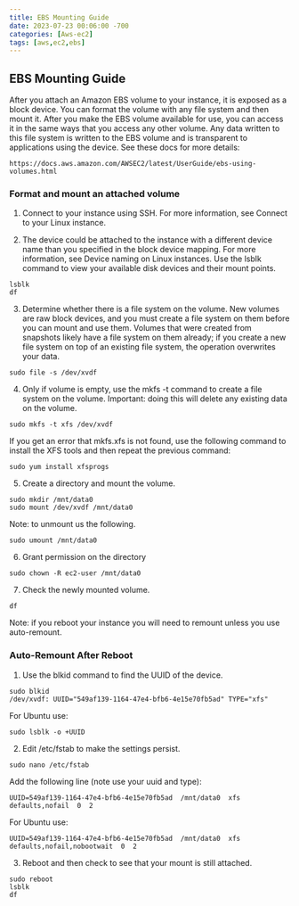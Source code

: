 ```yaml
---
title: EBS Mounting Guide
date: 2023-07-23 00:06:00 -700
categories: [Aws-ec2]
tags: [aws,ec2,ebs]
---
```


## EBS Mounting Guide
After you attach an Amazon EBS volume to your instance, it is exposed as a block device. You can format the volume with any file system and then mount it. After you make the EBS volume available for use, you can access it in the same ways that you access any other volume. Any data written to this file system is written to the EBS volume and is transparent to applications using the device. See these docs for more details:
```
https://docs.aws.amazon.com/AWSEC2/latest/UserGuide/ebs-using-volumes.html
```

### Format and mount an attached volume
1. Connect to your instance using SSH. For more information, see Connect to your Linux instance.

2. The device could be attached to the instance with a different device name than you specified in the block device mapping. For more information, see Device naming on Linux instances. Use the lsblk command to view your available disk devices and their mount points.
```
lsblk
df
```

3. Determine whether there is a file system on the volume. New volumes are raw block devices, and you must create a file system on them before you can mount and use them. Volumes that were created from snapshots likely have a file system on them already; if you create a new file system on top of an existing file system, the operation overwrites your data.
```
sudo file -s /dev/xvdf
```

4. Only if volume is empty, use the mkfs -t command to create a file system on the volume. Important: doing this will delete any existing data on the volume.
```
sudo mkfs -t xfs /dev/xvdf
```
If you get an error that mkfs.xfs is not found, use the following command to install the XFS tools and then repeat the previous command:
```
sudo yum install xfsprogs
```

5. Create a directory and mount the volume.
```
sudo mkdir /mnt/data0
sudo mount /dev/xvdf /mnt/data0
```
Note: to unmount us the following.
```
sudo umount /mnt/data0
```

6. Grant permission on the directory
```
sudo chown -R ec2-user /mnt/data0
```

7. Check the newly mounted volume.
```
df
```
Note: if you reboot your instance you will need to remount unless you use auto-remount.

### Auto-Remount After Reboot

1. Use the blkid command to find the UUID of the device.
```
sudo blkid
/dev/xvdf: UUID="549af139-1164-47e4-bfb6-4e15e70fb5ad" TYPE="xfs"
```
For Ubuntu use:
```
sudo lsblk -o +UUID
```

2. Edit /etc/fstab to make the settings persist.
```
sudo nano /etc/fstab
```
Add the following line (note use your uuid and type):
```
UUID=549af139-1164-47e4-bfb6-4e15e70fb5ad  /mnt/data0  xfs  defaults,nofail  0  2
```
For Ubuntu use:
```
UUID=549af139-1164-47e4-bfb6-4e15e70fb5ad  /mnt/data0  xfs  defaults,nofail,nobootwait  0  2
```

3. Reboot and then check to see that your mount is still attached.
```
sudo reboot
lsblk
df
```
